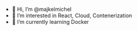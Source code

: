 - 👋 Hi, I’m @majkelmichel
- 👀 I’m interested in React, Cloud, Contenerization
- 🌱 I’m currently learning Docker

<!---
majkelmichel/majkelmichel is a ✨ special ✨ repository because its `README.md` (this file) appears on your GitHub profile.
You can click the Preview link to take a look at your changes.
--->
